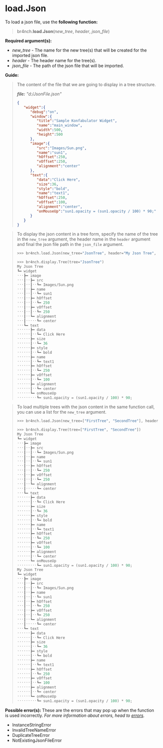 # load.Json

To load a json file, use the **following function:**

> br4nch.**load**.**Json**(*new_tree*, *header*, *json_file*)

**Required argument(s):**

- *new_tree* - The name for the new tree(s) that will be created for the imported json file.
- *header* - The header name for the tree(s).
- *json_file* - The path of the json file that will be imported.

**Guide:**

> The content of the file that we are going to display in a tree structure.
>
> ***file:** "d:/JsonFile.json"*
>
> ```json
> {
>    "widget":{
>       "debug":"on",
>       "window":{
>          "title":"Sample Konfabulator Widget",
>          "name":"main_window",
>          "width":500,
>          "height":500
>       },
>       "image":{
>          "src":"Images/Sun.png",
>          "name":"sun1",
>          "hOffset":250,
>          "vOffset":250,
>          "alignment":"center"
>       },
>       "text":{
>          "data":"Click Here",
>          "size":36,
>          "style":"bold",
>          "name":"text1",
>          "hOffset":250,
>          "vOffset":100,
>          "alignment":"center",
>          "onMouseUp":"sun1.opacity = (sun1.opacity / 100) * 90;"
>       }
>    }
> }
> ```
>

> To display the json content in a tree form, specify the name of the tree in the `new_tree` argument, the header name in the `header` argument and final the json file path in the `json_file` argument.
>
> ```python
> >>> br4nch.load.Json(new_tree="JsonTree", header="My Json Tree", json_file="d:/JsonFile.json")
> 
> >>> br4nch.display.Tree(tree="JsonTree")
> My Json Tree
> ┗━ widget
> ˑˑˑ┣━ image
> ˑˑˑ┃ˑˑ┣━ src
> ˑˑˑ┃ˑˑ┃ˑˑ┗━ Images/Sun.png
> ˑˑˑ┃ˑˑ┣━ name
> ˑˑˑ┃ˑˑ┃ˑˑ┗━ sun1
> ˑˑˑ┃ˑˑ┣━ hOffset
> ˑˑˑ┃ˑˑ┃ˑˑ┗━ 250
> ˑˑˑ┃ˑˑ┣━ vOffset
> ˑˑˑ┃ˑˑ┃ˑˑ┗━ 250
> ˑˑˑ┃ˑˑ┗━ alignment
> ˑˑˑ┃ˑˑˑˑˑ┗━ center
> ˑˑˑ┗━ text
> ˑˑˑˑˑˑ┣━ data
> ˑˑˑˑˑˑ┃ˑˑ┗━ Click Here
> ˑˑˑˑˑˑ┣━ size
> ˑˑˑˑˑˑ┃ˑˑ┗━ 36
> ˑˑˑˑˑˑ┣━ style
> ˑˑˑˑˑˑ┃ˑˑ┗━ bold
> ˑˑˑˑˑˑ┣━ name
> ˑˑˑˑˑˑ┃ˑˑ┗━ text1
> ˑˑˑˑˑˑ┣━ hOffset
> ˑˑˑˑˑˑ┃ˑˑ┗━ 250
> ˑˑˑˑˑˑ┣━ vOffset
> ˑˑˑˑˑˑ┃ˑˑ┗━ 100
> ˑˑˑˑˑˑ┣━ alignment
> ˑˑˑˑˑˑ┃ˑˑ┗━ center
> ˑˑˑˑˑˑ┗━ onMouseUp
> ˑˑˑˑˑˑˑˑˑ┗━ sun1.opacity = (sun1.opacity / 100) * 90;
> ```
>

> To load multiple trees with the json content in the same function call, you can use a list for the `new_tree` argument.
>
> ```python
> >>> br4nch.load.Json(new_tree=["FirstTree", "SecondTree"], header="My Json Tree", json_file="d:/JsonFile.json")
> 
> >>> br4nch.display.Tree(tree=["FirstTree", "SecondTree"])
> My Json Tree
> ┗━ widget
> ˑˑˑ┣━ image
> ˑˑˑ┃ˑˑ┣━ src
> ˑˑˑ┃ˑˑ┃ˑˑ┗━ Images/Sun.png
> ˑˑˑ┃ˑˑ┣━ name
> ˑˑˑ┃ˑˑ┃ˑˑ┗━ sun1
> ˑˑˑ┃ˑˑ┣━ hOffset
> ˑˑˑ┃ˑˑ┃ˑˑ┗━ 250
> ˑˑˑ┃ˑˑ┣━ vOffset
> ˑˑˑ┃ˑˑ┃ˑˑ┗━ 250
> ˑˑˑ┃ˑˑ┗━ alignment
> ˑˑˑ┃ˑˑˑˑˑ┗━ center
> ˑˑˑ┗━ text
> ˑˑˑˑˑˑ┣━ data
> ˑˑˑˑˑˑ┃ˑˑ┗━ Click Here
> ˑˑˑˑˑˑ┣━ size
> ˑˑˑˑˑˑ┃ˑˑ┗━ 36
> ˑˑˑˑˑˑ┣━ style
> ˑˑˑˑˑˑ┃ˑˑ┗━ bold
> ˑˑˑˑˑˑ┣━ name
> ˑˑˑˑˑˑ┃ˑˑ┗━ text1
> ˑˑˑˑˑˑ┣━ hOffset
> ˑˑˑˑˑˑ┃ˑˑ┗━ 250
> ˑˑˑˑˑˑ┣━ vOffset
> ˑˑˑˑˑˑ┃ˑˑ┗━ 100
> ˑˑˑˑˑˑ┣━ alignment
> ˑˑˑˑˑˑ┃ˑˑ┗━ center
> ˑˑˑˑˑˑ┗━ onMouseUp
> ˑˑˑˑˑˑˑˑˑ┗━ sun1.opacity = (sun1.opacity / 100) * 90;
> My Json Tree
> ┗━ widget
> ˑˑˑ┣━ image
> ˑˑˑ┃ˑˑ┣━ src
> ˑˑˑ┃ˑˑ┃ˑˑ┗━ Images/Sun.png
> ˑˑˑ┃ˑˑ┣━ name
> ˑˑˑ┃ˑˑ┃ˑˑ┗━ sun1
> ˑˑˑ┃ˑˑ┣━ hOffset
> ˑˑˑ┃ˑˑ┃ˑˑ┗━ 250
> ˑˑˑ┃ˑˑ┣━ vOffset
> ˑˑˑ┃ˑˑ┃ˑˑ┗━ 250
> ˑˑˑ┃ˑˑ┗━ alignment
> ˑˑˑ┃ˑˑˑˑˑ┗━ center
> ˑˑˑ┗━ text
> ˑˑˑˑˑˑ┣━ data
> ˑˑˑˑˑˑ┃ˑˑ┗━ Click Here
> ˑˑˑˑˑˑ┣━ size
> ˑˑˑˑˑˑ┃ˑˑ┗━ 36
> ˑˑˑˑˑˑ┣━ style
> ˑˑˑˑˑˑ┃ˑˑ┗━ bold
> ˑˑˑˑˑˑ┣━ name
> ˑˑˑˑˑˑ┃ˑˑ┗━ text1
> ˑˑˑˑˑˑ┣━ hOffset
> ˑˑˑˑˑˑ┃ˑˑ┗━ 250
> ˑˑˑˑˑˑ┣━ vOffset
> ˑˑˑˑˑˑ┃ˑˑ┗━ 100
> ˑˑˑˑˑˑ┣━ alignment
> ˑˑˑˑˑˑ┃ˑˑ┗━ center
> ˑˑˑˑˑˑ┗━ onMouseUp
> ˑˑˑˑˑˑˑˑˑ┗━ sun1.opacity = (sun1.opacity / 100) * 90;
> ```
>

**Possible error(s):**
These are the errors that may pop up when the function is used incorrectly.
*For more information about errors, head to [errors](../../guides/errors.md).*

- InstanceStringError
- InvalidTreeNameError
- DuplicateTreeError
- NotExistingJsonFileError

